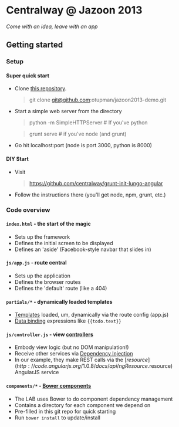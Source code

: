 # Centralway @ Jazoon 2013

*Come with an idea, leave with an app*

## Getting started

### Setup

#### Super quick start

*   Clone [this repository](https://github.com/otupman/jazoon2013-demo).
    > git clone git@github.com:otupman/jazoon2013-demo.git   
*  Start a simple web server from the directory
    > python -m SimpleHTTPServer # If you've python

    > grunt serve # if you've node (and grunt)
* Go hit localhost:port (node is port 3000, python is 8000)

#### DIY Start

*   Visit
    > https://github.com/centralway/grunt-init-lungo-angular
*   Follow the instructions there (you'll get node, npm, grunt, etc.)

### Code overview

#### `index.html` - the start of the magic
* Sets up the framework
* Defines the initial screen to be displayed
* Defines an 'aside' (Facebook-style navbar that slides in)

#### `js/app.js` - route central
* Sets up the application
* Defines the browser routes
* Defines the 'default' route (like a 404)

#### `partials/*` - dynamically loaded templates
* [Templates](http://docs.angularjs.org/guide/dev_guide.templates) loaded, um, dynamically via the route config (app.js)
* [Data binding](http://docs.angularjs.org/guide/dev_guide.templates.databinding) expressions like `{{todo.text}}`

#### `js/controller.js` - view [controllers](http://docs.angularjs.org/guide/dev_guide.mvc.understanding_controller)
* Embody view logic (but no DOM manipulation!)
* Receive other services via [Dependency Injection](http://docs.angularjs.org/guide/di)
* In our example, they make REST calls via the [$resource](http://code.angularjs.org/1.0.8/docs/api/ngResource.$resource) AngularJS service 

#### `components/*` - [Bower components](https://github.com/bower/bower)
* The LAB uses Bower to do component dependency management
* Contains a directory for each component we depend on
* Pre-filled in this git repo for quick starting
* Run `bower install` to update/install
